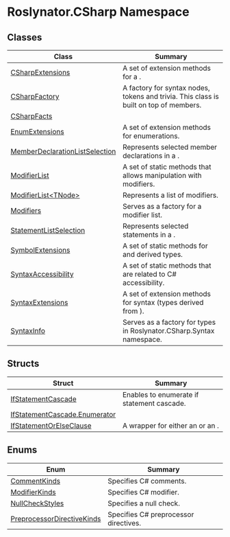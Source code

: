 # Roslynator\.CSharp Namespace

## Classes

| Class| Summary|
| --- | --- |
| [CSharpExtensions](CSharpExtensions/README.md) | A set of extension methods for a \. |
| [CSharpFactory](CSharpFactory/README.md) | A factory for syntax nodes, tokens and trivia\. This class is built on top of  members\. |
| [CSharpFacts](CSharpFacts/README.md) | |
| [EnumExtensions](EnumExtensions/README.md) | A set of extension methods for enumerations\. |
| [MemberDeclarationListSelection](MemberDeclarationListSelection/README.md) | Represents selected member declarations in a \. |
| [ModifierList](ModifierList/README.md) | A set of static methods that allows manipulation with modifiers\. |
| [ModifierList\<TNode>](ModifierList-1/README.md) | Represents a list of modifiers\. |
| [Modifiers](Modifiers/README.md) | Serves as a factory for a modifier list\. |
| [StatementListSelection](StatementListSelection/README.md) | Represents selected statements in a \. |
| [SymbolExtensions](SymbolExtensions/README.md) | A set of static methods for  and derived types\. |
| [SyntaxAccessibility](SyntaxAccessibility/README.md) | A set of static methods that are related to C\# accessibility\. |
| [SyntaxExtensions](SyntaxExtensions/README.md) | A set of extension methods for syntax \(types derived from \)\. |
| [SyntaxInfo](SyntaxInfo/README.md) | Serves as a factory for types in Roslynator\.CSharp\.Syntax namespace\. |

## Structs

| Struct| Summary|
| --- | --- |
| [IfStatementCascade](IfStatementCascade/README.md) | Enables to enumerate if statement cascade\. |
| [IfStatementCascade.Enumerator](IfStatementCascade/Enumerator/README.md) | |
| [IfStatementOrElseClause](IfStatementOrElseClause/README.md) | A wrapper for either an  or an \. |

## Enums

| Enum| Summary|
| --- | --- |
| [CommentKinds](CommentKinds/README.md) | Specifies C\# comments\. |
| [ModifierKinds](ModifierKinds/README.md) | Specifies C\# modifier\. |
| [NullCheckStyles](NullCheckStyles/README.md) | Specifies a null check\. |
| [PreprocessorDirectiveKinds](PreprocessorDirectiveKinds/README.md) | Specifies C\# preprocessor directives\. |

